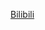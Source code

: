 [Bilibili](https://www.bilibili.com/video/BV1zd4y1L7YD/?spm_id_from=333.1387.favlist.content.click&vd_source=c801aa3fac0e6e97b0df71f74a8b25bd)